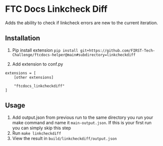 FTC Docs Linkcheck Diff
=======================

Adds the ability to check if linkcheck errors are new to 
the current iteration.


Installation
------------

1. Pip install extension 
`pip install git+https://github.com/FIRST-Tech-Challenge/ftcdocs-helper@main#subdirectory=linkcheckdiff`

2. Add extension to conf.py

```
extensions = [
    [other extensions]

    "ftcdocs_linkcheckdiff"
]
```
Usage
------

1. Add output.json from previous run to the same directory you run your make command and name it `main-output.json`. If this is your first run you can simply skip this step
2. Run `make linkcheckdiff`
3. View the result in `build/linkcheckdiff/output.json`
